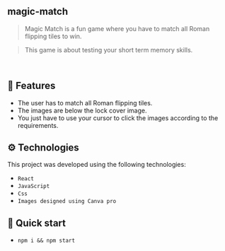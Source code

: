 ## magic-match

> Magic Match is a fun game where you have to match all Roman flipping tiles to win.

> This game is about testing your short term memory skills.
 
<br>

## 📜 Features

- The user has to match all Roman flipping tiles.
- The images are below the lock cover image.
- You just have to use your cursor to click the images according to the requirements.

## ⚙ Technologies

This project was developed using the following technologies:

 - `React`
 - `JavaScript`
 - `Css`
 - `Images designed using Canva pro`

## 🚀 Quick start

- ``npm i && npm start``
